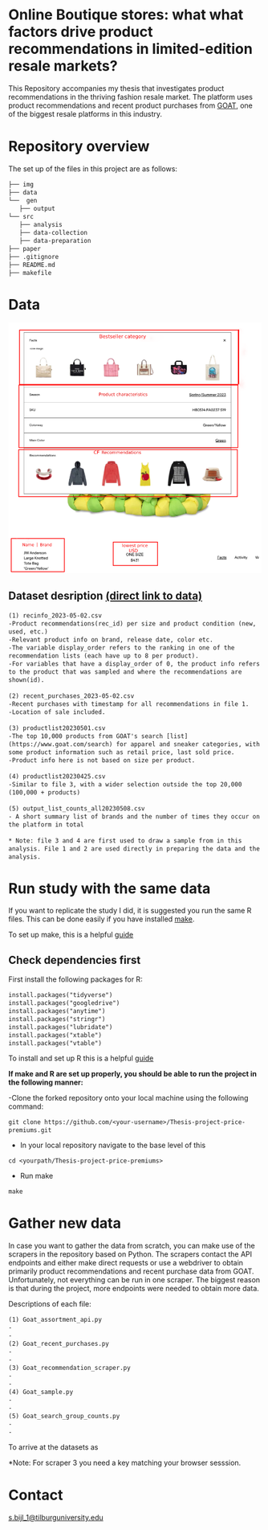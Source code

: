 # Online Boutique stores: what what factors drive product recommendations in limited-edition resale markets?

This Repository accompanies my thesis that investigates product recommendations in the thriving fashion resale market. The platform uses product recommendations and recent 
product purchases from [GOAT](https://www.goat.com/), one of the biggest resale platforms in this industry.

# Repository overview
The set up of the files in this project are as follows:
```
├── img
├── data
└──  gen
   ├── output
└── src
   ├── analysis
   ├── data-collection
   ├── data-preparation
├── paper
├── .gitignore
├── README.md
├── makefile

```

# Data 

![Product recommendations on GOAT](img/facts_example_2.png)


## Dataset desription [(direct link to data)](https://drive.google.com/drive/u/0/folders/1HfVG22n4h4il92tmDk6Abf5qtocoBxyZ)

```
(1) recinfo_2023-05-02.csv
-Product recommendations(rec_id) per size and product condition (new, used, etc.)
-Relevant product info on brand, release date, color etc.
-The variable display_order refers to the ranking in one of the recommendation lists (each have up to 8 per product).
-For variables that have a display_order of 0, the product info refers to the product that was sampled and where the recommendations are shown(id).

(2) recent_purchases_2023-05-02.csv
-Recent purchases with timestamp for all recommendations in file 1.
-Location of sale included.

(3) productlist20230501.csv
-The top 10,000 products from GOAT's search [list](https://www.goat.com/search) for apparel and sneaker categories, with some product information such as retail price, last sold price.
-Product info here is not based on size per product.

(4) productlist20230425.csv
-Similar to file 3, with a wider selection outside the top 20,000 (100,000 + products)

(5) output_list_counts_all20230508.csv
- A short summary list of brands and the number of times they occur on the platform in total

* Note: file 3 and 4 are first used to draw a sample from in this analysis. File 1 and 2 are used directly in preparing the data and the analysis.
```


# Run study with the same data
If you want to replicate the study I did, it is suggested you run the same R files. This can be done easily if you have installed [make](https://gnuwin32.sourceforge.net/packages/make.htm).

To set up make, this is a helpful [guide](https://tilburgsciencehub.com/building-blocks/configure-your-computer/automation-and-workflows/make/)

## Check dependencies first

First install the following packages for R:
```
install.packages("tidyverse")
install.packages("googledrive")
install.packages("anytime")
install.packages("stringr")
install.packages("lubridate")
install.packages("xtable")
install.packages("vtable")
```
To install and set up R this is a helpful [guide](https://tilburgsciencehub.com/building-blocks/configure-your-computer/statistics-and-computation/r/)

**If make and R are set up properly, you should be able to run the project in the following manner:**

-Clone the forked repository onto your local machine using the following command:
```
git clone https://github.com/<your-username>/Thesis-project-price-premiums.git
```
- In your local repository navigate to the base level of this
```
cd <yourpath/Thesis-project-price-premiums>
```
- Run make
```
make
```

# Gather new data
In case you want to gather the data from scratch, you can make use of the scrapers in the repository based on Python. The scrapers contact the API endpoints and either make direct requests or use a webdriver to obtain primarily product recommendations and  recent purchase data from GOAT. Unfortunately, not everything can be run in one scraper. The biggest reason is that during the project, more endpoints were needed to obtain more data. 

Descriptions of each file:
```
(1) Goat_assortment_api.py
-
-
(2) Goat_recent_purchases.py
-
-
(3) Goat_recommendation_scraper.py
-
-
(4) Goat_sample.py
-
-
(5) Goat_search_group_counts.py
-
-
```
To arrive at the datasets as 


*Note: For scraper 3 you need a key matching your browser sesssion. 

# Contact
s.bijl_1@tilburguniversity.edu
